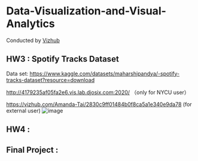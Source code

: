 # Data-Visualization-and-Visual-Analytics

Conducted by [Vizhub](https://vizhub.com/)

## HW3 : Spotify Tracks Dataset
Data set: https://www.kaggle.com/datasets/maharshipandya/-spotify-tracks-dataset?resource=download

http://4179235af05fa2e6.vis.lab.djosix.com:2020/ （only for NYCU user）

https://vizhub.com/Amanda-Tai/2830c9ff01484b0f8ca5a1e340e9da78  (for external user)
![image](https://user-images.githubusercontent.com/71586062/204996368-09b88cea-d8f8-40c8-8ac7-ff394c8d50ca.png)


## HW4 : 

## Final Project : 
